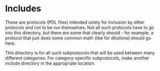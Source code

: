 # Includes

These are protocols (PDL files) intended solely for inclusion by other protocols and not to be run themselves. Not all such protocols have to go into this directory, but there are some that clearly should - for example, a protocol that just does some common math (like for dilutions) should go here.

This directory is for all such subprotocols that will be used between many different categories. For category-specific subprotocols, make another include directory in the appropriate location.
